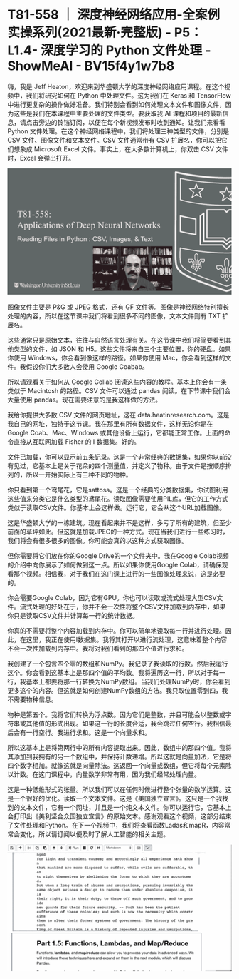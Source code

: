 # T81-558 ｜ 深度神经网络应用-全案例实操系列(2021最新·完整版) - P5：L1.4- 深度学习的 Python 文件处理 - ShowMeAI - BV15f4y1w7b8

嗨，我是 Jeff Heaton，欢迎来到华盛顿大学的深度神经网络应用课程。在这个视频中，我们将研究如何在 Python 中处理文件。这为我们在 Keras 和 TensorFlow 中进行更复杂的操作做好准备。我们特别会看到如何处理文本文件和图像文件，因为这些是我们在本课程中主要处理的文件类型。要获取我 AI 课程和项目的最新信息，请点击旁边的铃铛订阅，以便在每个新视频发布时收到通知。让我们来看看 Python 文件处理。在这个神经网络课程中，我们将处理三种类型的文件，分别是 CSV 文件、图像文件和文本文件。CSV 文件通常带有 CSV 扩展名，你可以把它们想象成 Microsoft Excel 文件。事实上，在大多数计算机上，你双击 CSV 文件时，Excel 会弹出打开。

![](img/ded2748bf56fd1a0965825e0ddc84ca6_1.png)

图像文件主要是 P&G 或 JPEG 格式，还有 GF 文件等。图像是神经网络特别擅长处理的内容，所以在这节课中我们将看到很多不同的图像，文本文件则有 TXT 扩展名。

这些通常只是原始文本，往往与自然语言处理有关。在这节课中我们将简要看到其他类型的文件，如 JSON 和 H5。这些文件将来自三个主要位置，你的硬盘。如果你使用 Windows，你会看到像这样的路径。如果你使用 Mac，你会看到这样的文件。我假设你们大多数人会使用 Google Coabab。

所以请观看关于如何从 Google Collab 阅读这些内容的教程。基本上你会有一条类似于 Macintosh 的路径。CSV 文件可以通过 pandas 阅读。在下节课中我们会大量使用 pandas。现在需要注意的是我这样做的方法。

我给你提供大多数 CSV 文件的网页地址，这在 data.heatinresearch.com。这是我自己的网址，独特于这节课。我在那里有所有数据文件，这样无论你是在 Google Coab、Mac、Windows 或其他设备上运行，它都能正常工作。上面的命令直接从互联网加载 Fisher 的 I 数据集。好的。

文件已加载，你可以显示前五条记录。这是一个非常经典的数据集，如果你以前没有见过，它基本上是关于花朵的四个测量值，并定义了物种。由于文件是按顺序排列的，所以一开始实际上有三种不同的物种。

你只看到第一个鸢尾花，它是sattosa。这是一个经典的分类数据集，你试图利用这些值来分类它是什么类型的鸢尾花。读取图像需要使用PIL库，但它的工作方式类似于读取CSV文件。你基本上会这样做。运行它，它会从这个URL加载图像。

这是华盛顿大学的一栋建筑。现在看起来并不是这样，多亏了所有的建筑，但至少前面的草坪如此。但这就是加载JPEG的一种方式。现在当我们进行一些练习时，我们将会有很多很多的图像。你可能会真的以这种方式获取图像。

但你需要将它们放在你的Google Drive的一个文件夹中。我在Google Colab视频的介绍中向你展示了如何做到这一点。所以如果你使用Google Colab，请确保观看那个视频。相信我，对于我们在这门课上进行的一些图像处理来说，这是必要的。

你会需要Google Colab，因为它有GPU。你也可以读取或流式处理大型CSV文件。流式处理的好处在于，你并不会一次性将整个CSV文件加载到内存中，如果你只是读取CSV文件并计算每一行的统计数据。

你真的不需要将整个内容加载到内存中。你可以简单地读取每一行并进行处理。因此，在这里，我正在使用I数据集。我将其打开以进行流处理，这意味着整个内容不会一次性加载到内存中。我将对我们看到的那四个值进行求和。

我创建了一个包含四个零的数组和NumPy。我记录了我读取的行数。然后我运行这个。你会看到这基本上是那四个值的平均数。我将遍历这一行，所以对于每一行，我基本上都要将那一行转换为NumPy数组。当我们处理NumPy时，你会看到更多这个的内容。但这就是如何创建NumPy数组的方法。我只取位置零到四，我不需要物种信息。

物种是第五个。我将它们转换为浮点数。因为它们是整数，并且可能会以整数或字符串或其他值的形式出现。如果这一行的长度合适，我会跳过任何空行。我相信最后会有一行空行。我进行求和。这是一个向量求和。

所以这基本上是将第两行中的所有内容提取出来。因此，数组中的那四个值。我将其添加到我拥有的另一个数组中，并保持计数递增。所以这就是向量加法，它是将四个数字相加。就像这就是向量除法。这返回一个向量或数组，但它将每个元素除以计数。在这门课程中，向量数学非常有用，因为我们经常处理向量。

这是一种低维形式的张量。所以我们可以在任何时候进行整个张量的数学运算。这是一个很好的优化。读取一个文本文件。这是《美国独立宣言》。这只是一个我找到的文本文件，它有一个网址，并且是一个纯文本文件。你可以运行它，它基本上会打印出《美利坚合众国独立宣言》的原始文本。感谢观看这个视频，这部分结束了文件处理和Python。在下一个视频中，我们将查看函数Ladas和mapR，内容常常会变化，所以请订阅以便及时了解人工智能的相关主题。

![](img/ded2748bf56fd1a0965825e0ddc84ca6_3.png)

